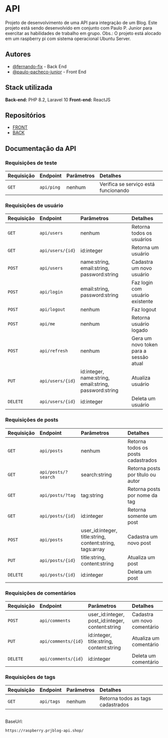 
# API

Projeto de desenvolvimento de uma API para integração de um Blog.
Este projeto está sendo desenvolvido em conjunto com Paulo P. Junior para exercitar as habilidades de trabalho em grupo.
Obs.: O projeto está alocado em um raspberry pi com sistema operacional Ubuntu Server.

## Autores

- [@fernando-fix](https://www.github.com/fernando-fix) - Back End
- [@paulo-pacheco-junior](https://github.com/paulo-pacheco-junior) - Front End

## Stack utilizada

**Back-end:** PHP 8.2, Laravel 10
**Front-end:** ReactJS

## Repositórios

- [FRONT](https://github.com/Paulo-Pacheco-Junior/collab-prjblog-reactjs)
- [BACK](https://github.com/fernando-fix/collab-prjBlog)

## Documentação da API

### Requisições de teste

| Requisição | Endpoint            | Parâmetros                                                      | Detalhes                               |
| :--------- | :------------------ | :-------------------------------------------------------------- | :------------------------------------- |
|`GET`       | `api/ping`          | nenhum                                                          | Verifica se serviço está funcionando   |


### Requisições de usuário

| Requisição | Endpoint            | Parâmetros                                                      | Detalhes                               |
| :--------- | :------------------ | :-------------------------------------------------------------- | :------------------------------------- |
|`GET`       | `api/users`         | nenhum                                                          | Retorna todos os usuários              |
|`GET`       | `api/users/{id}`    | id:integer                                                      | Retorna um usuário                     |
|`POST`      | `api/users`         | name:string, email:string, password:string                      | Cadastra um novo usuário               |
|`POST`      | `api/login`         | email:string, password:string                                   | Faz login com usuário existente        |
|`POST`      | `api/logout`        | nenhum                                                          | Faz logout                             |
|`POST`      | `api/me`            | nenhum                                                          | Retorna usuário logado                 |
|`POST`      | `api/refresh`       | nenhum                                                          | Gera um novo token para a sessão atual |
|`PUT`       | `api/users/{id}`    | id:integer, name:string, email:string, password:string          | Atualiza usuário                       |
|`DELETE`    | `api/users/{id}`    | id:integer                                                      | Deleta um usuário                      |

### Requisições de posts

| Requisição | Endpoint            | Parâmetros                                                      | Detalhes                               |
| :--------- | :------------------ | :-------------------------------------------------------------- | :------------------------------------- |
|`GET`       | `api/posts`         | nenhum                                                          | Retorna todos os posts cadastrados     |
|`GET`       | `api/posts/?search` | search:string                                                   | Retorna posts por título ou autor      |
|`GET`       | `api/posts/?tag`    | tag:string                                                      | Retorna posts por nome da tag          |
|`GET`       | `api/posts/{id}`    | id:integer                                                      | Retorna somente um post                |
|`POST`      | `api/posts`         | user_id:integer, title:string, content:string, tags:array       | Cadastra um novo post                  |
|`PUT`       | `api/posts/{id}`    | title:string, content:string                                    | Atualiza um post                       |
|`DELETE`    | `api/posts/{id}`    | id:integer                                                      | Deleta um post                         |

### Requisições de comentários
| Requisição | Endpoint            | Parâmetros                                                      | Detalhes                               |
| :--------- | :------------------ | :-------------------------------------------------------------- | :------------------------------------- |
|`POST`      | `api/comments`      | user_id:integer, post_id:integer, content:string                | Cadastra um novo comentário            |
|`PUT`       | `api/comments/{id}` | id:integer, title:string, content:string                        | Atualiza um comentário                 |
|`DELETE`    | `api/comments/{id}` | id:integer                                                      | Deleta um comentário                   |

### Requisições de tags

| Requisição | Endpoint            | Parâmetros                                                      | Detalhes                               |
| :--------- | :------------------ | :-------------------------------------------------------------- | :------------------------------------- |
|`GET`       | `api/tags`          | nenhum                                                          | Retorna todos as tags cadastrados      |

##

BaseUrl:
```bash
https://raspberry.prjblog-api.shop/
```

